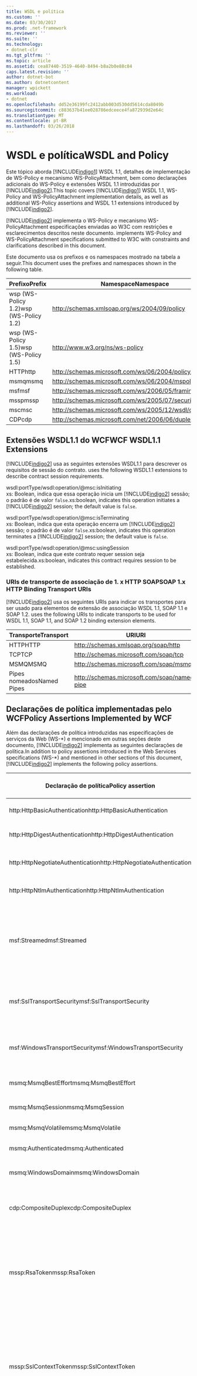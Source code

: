 ```yaml
---
title: WSDL e política
ms.custom: ''
ms.date: 03/30/2017
ms.prod: .net-framework
ms.reviewer: ''
ms.suite: ''
ms.technology:
- dotnet-clr
ms.tgt_pltfrm: ''
ms.topic: article
ms.assetid: cea87440-3519-4640-8494-b8a2b0e88c84
caps.latest.revision: ''
author: dotnet-bot
ms.author: dotnetcontent
manager: wpickett
ms.workload:
- dotnet
ms.openlocfilehash: dd52e36199fc2412abb003d530dd5614cda8049b
ms.sourcegitcommit: c883637b41ee028786edceece4fa872939d2e64c
ms.translationtype: MT
ms.contentlocale: pt-BR
ms.lasthandoff: 03/26/2018
---
```

# <a name="wsdl-and-policy"></a><span data-ttu-id="18c17-102">WSDL e política</span><span class="sxs-lookup"><span data-stu-id="18c17-102">WSDL and Policy</span></span>
<span data-ttu-id="18c17-103">Este tópico aborda [!INCLUDE[indigo1](../../../../includes/indigo1-md.md)] WSDL 1.1, detalhes de implementação de WS-Policy e mecanismo WS-PolicyAttachment, bem como declarações adicionais do WS-Policy e extensões WSDL 1.1 introduzidas por [!INCLUDE[indigo2](../../../../includes/indigo2-md.md)].</span><span class="sxs-lookup"><span data-stu-id="18c17-103">This topic covers [!INCLUDE[indigo1](../../../../includes/indigo1-md.md)] WSDL 1.1, WS-Policy and WS-PolicyAttachment implementation details, as well as additional WS-Policy assertions and WSDL 1.1 extensions introduced by [!INCLUDE[indigo2](../../../../includes/indigo2-md.md)].</span></span>  
  
 [!INCLUDE[indigo2](../../../../includes/indigo2-md.md)]<span data-ttu-id="18c17-104"> implementa o WS-Policy e mecanismo WS-PolicyAttachment especificações enviadas ao W3C com restrições e esclarecimentos descritos neste documento.</span><span class="sxs-lookup"><span data-stu-id="18c17-104"> implements WS-Policy and WS-PolicyAttachment specifications submitted to W3C with constraints and clarifications described in this document.</span></span>  
  
 <span data-ttu-id="18c17-105">Este documento usa os prefixos e os namespaces mostrado na tabela a seguir.</span><span class="sxs-lookup"><span data-stu-id="18c17-105">This document uses the prefixes and namespaces shown in the following table.</span></span>  
  
|<span data-ttu-id="18c17-106">Prefixo</span><span class="sxs-lookup"><span data-stu-id="18c17-106">Prefix</span></span>|<span data-ttu-id="18c17-107">Namespace</span><span class="sxs-lookup"><span data-stu-id="18c17-107">Namespace</span></span>|  
|------------|---------------|  
|<span data-ttu-id="18c17-108">wsp (WS-Policy 1.2)</span><span class="sxs-lookup"><span data-stu-id="18c17-108">wsp (WS-Policy 1.2)</span></span>|http://schemas.xmlsoap.org/ws/2004/09/policy|  
|<span data-ttu-id="18c17-109">wsp (WS-Policy 1.5)</span><span class="sxs-lookup"><span data-stu-id="18c17-109">wsp (WS-Policy 1.5)</span></span>|http://www.w3.org/ns/ws-policy|  
|<span data-ttu-id="18c17-110">HTTP</span><span class="sxs-lookup"><span data-stu-id="18c17-110">http</span></span>|http://schemas.microsoft.com/ws/06/2004/policy/http|  
|<span data-ttu-id="18c17-111">msmq</span><span class="sxs-lookup"><span data-stu-id="18c17-111">msmq</span></span>|http://schemas.microsoft.com/ws/06/2004/mspolicy/msmq|  
|<span data-ttu-id="18c17-112">msf</span><span class="sxs-lookup"><span data-stu-id="18c17-112">msf</span></span>|http://schemas.microsoft.com/ws/2006/05/framing/policy|  
|<span data-ttu-id="18c17-113">mssp</span><span class="sxs-lookup"><span data-stu-id="18c17-113">mssp</span></span>|http://schemas.microsoft.com/ws/2005/07/securitypolicy|  
|<span data-ttu-id="18c17-114">msc</span><span class="sxs-lookup"><span data-stu-id="18c17-114">msc</span></span>|http://schemas.microsoft.com/ws/2005/12/wsdl/contract|  
|<span data-ttu-id="18c17-115">CDP</span><span class="sxs-lookup"><span data-stu-id="18c17-115">cdp</span></span>|http://schemas.microsoft.com/net/2006/06/duplex|  
  
## <a name="wcf-wsdl11-extensions"></a><span data-ttu-id="18c17-116">Extensões WSDL1.1 do WCF</span><span class="sxs-lookup"><span data-stu-id="18c17-116">WCF WSDL1.1 Extensions</span></span>  
 [!INCLUDE[indigo2](../../../../includes/indigo2-md.md)]<span data-ttu-id="18c17-117"> usa as seguintes extensões WSDL1.1 para descrever os requisitos de sessão do contrato.</span><span class="sxs-lookup"><span data-stu-id="18c17-117"> uses the following WSDL1.1 extensions to describe contract session requirements.</span></span>  
  
 wsdl:portType/wsdl:operation/@msc:isInitiating  
 <span data-ttu-id="18c17-118">xs: Boolean, indica que essa operação inicia um [!INCLUDE[indigo2](../../../../includes/indigo2-md.md)] sessão; o padrão é de valor `false`.</span><span class="sxs-lookup"><span data-stu-id="18c17-118">xs:boolean, indicates this operation initiates a [!INCLUDE[indigo2](../../../../includes/indigo2-md.md)] session; the default value is `false`.</span></span>  
  
 wsdl:portType/wsdl:operation/@msc:isTerminating  
 <span data-ttu-id="18c17-119">xs: Boolean, indica que esta operação encerra um [!INCLUDE[indigo2](../../../../includes/indigo2-md.md)] sessão; o padrão é de valor `false`.</span><span class="sxs-lookup"><span data-stu-id="18c17-119">xs:boolean, indicates this operation terminates a [!INCLUDE[indigo2](../../../../includes/indigo2-md.md)] session; the default value is `false`.</span></span>  
  
 wsdl:portType/wsdl:operation/@msc:usingSession  
 <span data-ttu-id="18c17-120">xs: Boolean, indica que este contrato requer session seja estabelecida.</span><span class="sxs-lookup"><span data-stu-id="18c17-120">xs:boolean, indicates this contract requires session to be established.</span></span>  
  
### <a name="soap-1x-http-binding-transport-uris"></a><span data-ttu-id="18c17-121">URIs de transporte de associação de 1. x HTTP SOAP</span><span class="sxs-lookup"><span data-stu-id="18c17-121">SOAP 1.x HTTP Binding Transport URIs</span></span>  
 [!INCLUDE[indigo2](../../../../includes/indigo2-md.md)]<span data-ttu-id="18c17-122"> usa os seguintes URIs para indicar os transportes para ser usado para elementos de extensão de associação WSDL 1.1, SOAP 1.1 e SOAP 1.2.</span><span class="sxs-lookup"><span data-stu-id="18c17-122"> uses the following URIs to indicate transports to be used for WSDL 1.1, SOAP 1.1, and SOAP 1.2 binding extension elements.</span></span>  
  
|<span data-ttu-id="18c17-123">Transporte</span><span class="sxs-lookup"><span data-stu-id="18c17-123">Transport</span></span>|<span data-ttu-id="18c17-124">URI</span><span class="sxs-lookup"><span data-stu-id="18c17-124">URI</span></span>|  
|---------------|---------|  
|<span data-ttu-id="18c17-125">HTTP</span><span class="sxs-lookup"><span data-stu-id="18c17-125">HTTP</span></span>|http://schemas.xmlsoap.org/soap/http|  
|<span data-ttu-id="18c17-126">TCP</span><span class="sxs-lookup"><span data-stu-id="18c17-126">TCP</span></span>|http://schemas.microsoft.com/soap/tcp|  
|<span data-ttu-id="18c17-127">MSMQ</span><span class="sxs-lookup"><span data-stu-id="18c17-127">MSMQ</span></span>|http://schemas.microsoft.com/soap/msmq|  
|<span data-ttu-id="18c17-128">Pipes nomeados</span><span class="sxs-lookup"><span data-stu-id="18c17-128">Named Pipes</span></span>|http://schemas.microsoft.com/soap/named-pipe|  
  
## <a name="policy-assertions-implemented-by-wcf"></a><span data-ttu-id="18c17-129">Declarações de política implementadas pelo WCF</span><span class="sxs-lookup"><span data-stu-id="18c17-129">Policy Assertions Implemented by WCF</span></span>  
 <span data-ttu-id="18c17-130">Além das declarações de política introduzidas nas especificações de serviços da Web (WS-\*) e mencionado em outras seções deste documento, [!INCLUDE[indigo2](../../../../includes/indigo2-md.md)] implementa as seguintes declarações de política.</span><span class="sxs-lookup"><span data-stu-id="18c17-130">In addition to policy assertions introduced in the Web Services specifications (WS-\*) and mentioned in other sections of this document, [!INCLUDE[indigo2](../../../../includes/indigo2-md.md)] implements the following policy assertions.</span></span>  
  
|<span data-ttu-id="18c17-131">Declaração de política</span><span class="sxs-lookup"><span data-stu-id="18c17-131">Policy assertion</span></span>|<span data-ttu-id="18c17-132">Entidade de política</span><span class="sxs-lookup"><span data-stu-id="18c17-132">Policy subject</span></span>|<span data-ttu-id="18c17-133">Descrição</span><span class="sxs-lookup"><span data-stu-id="18c17-133">Description</span></span>|  
|----------------------|--------------------|-----------------|  
|<span data-ttu-id="18c17-134">http:HttpBasicAuthentication</span><span class="sxs-lookup"><span data-stu-id="18c17-134">http:HttpBasicAuthentication</span></span>|<span data-ttu-id="18c17-135">Ponto de extremidade</span><span class="sxs-lookup"><span data-stu-id="18c17-135">Endpoint</span></span>|<span data-ttu-id="18c17-136">Ponto de extremidade usa a autenticação básica HTTP.</span><span class="sxs-lookup"><span data-stu-id="18c17-136">Endpoint uses HTTP Basic Authentication.</span></span>|  
|<span data-ttu-id="18c17-137">http:HttpDigestAuthentication</span><span class="sxs-lookup"><span data-stu-id="18c17-137">http:HttpDigestAuthentication</span></span>|<span data-ttu-id="18c17-138">Ponto de extremidade</span><span class="sxs-lookup"><span data-stu-id="18c17-138">Endpoint</span></span>|<span data-ttu-id="18c17-139">Ponto de extremidade usa a autenticação Digest HTTP.</span><span class="sxs-lookup"><span data-stu-id="18c17-139">Endpoint uses HTTP Digest Authentication.</span></span>|  
|<span data-ttu-id="18c17-140">http:HttpNegotiateAuthentication</span><span class="sxs-lookup"><span data-stu-id="18c17-140">http:HttpNegotiateAuthentication</span></span>|<span data-ttu-id="18c17-141">Ponto de extremidade</span><span class="sxs-lookup"><span data-stu-id="18c17-141">Endpoint</span></span>|<span data-ttu-id="18c17-142">Ponto de extremidade usa a autenticação de negociação de HTTP.</span><span class="sxs-lookup"><span data-stu-id="18c17-142">Endpoint uses HTTP Negotiate Authentication.</span></span>|  
|<span data-ttu-id="18c17-143">http:HttpNtlmAuthentication</span><span class="sxs-lookup"><span data-stu-id="18c17-143">http:HttpNtlmAuthentication</span></span>|<span data-ttu-id="18c17-144">Ponto de extremidade</span><span class="sxs-lookup"><span data-stu-id="18c17-144">Endpoint</span></span>|<span data-ttu-id="18c17-145">Ponto de extremidade usa a autenticação NTLM HTTP.</span><span class="sxs-lookup"><span data-stu-id="18c17-145">Endpoint uses HTTP NTLM Authentication.</span></span>|  
|<span data-ttu-id="18c17-146">msf:Streamed</span><span class="sxs-lookup"><span data-stu-id="18c17-146">msf:Streamed</span></span>|<span data-ttu-id="18c17-147">Ponto de extremidade</span><span class="sxs-lookup"><span data-stu-id="18c17-147">Endpoint</span></span>|<span data-ttu-id="18c17-148">Ponto de extremidade usa quadros mensagem transmitida.</span><span class="sxs-lookup"><span data-stu-id="18c17-148">Endpoint uses streamed message framing.</span></span> <span data-ttu-id="18c17-149">Essa declaração é usada com o protocolo Message Framing fornecido para os transportes, como TCP e pipes nomeados.</span><span class="sxs-lookup"><span data-stu-id="18c17-149">This assertion is used with the Message Framing protocol provided for transports such as TCP, and named pipes.</span></span>|  
|<span data-ttu-id="18c17-150">msf:SslTransportSecurity</span><span class="sxs-lookup"><span data-stu-id="18c17-150">msf:SslTransportSecurity</span></span>|<span data-ttu-id="18c17-151">Ponto de extremidade</span><span class="sxs-lookup"><span data-stu-id="18c17-151">Endpoint</span></span>|<span data-ttu-id="18c17-152">Ponto de extremidade usa a segurança de camada de transporte (TLS) com os quadros de mensagem.</span><span class="sxs-lookup"><span data-stu-id="18c17-152">Endpoint uses transport-layer security (TLS) with message framing.</span></span>|  
|<span data-ttu-id="18c17-153">msf:WindowsTransportSecurity</span><span class="sxs-lookup"><span data-stu-id="18c17-153">msf:WindowsTransportSecurity</span></span>|<span data-ttu-id="18c17-154">Ponto de extremidade</span><span class="sxs-lookup"><span data-stu-id="18c17-154">Endpoint</span></span>|<span data-ttu-id="18c17-155">Ponto de extremidade usa a negociação de provedor de segurança (SPNEGO) com os quadros de mensagem.</span><span class="sxs-lookup"><span data-stu-id="18c17-155">Endpoint uses Security Provider Negotiation (SPNEGO) with message framing.</span></span>|  
|<span data-ttu-id="18c17-156">msmq:MsmqBestEffort</span><span class="sxs-lookup"><span data-stu-id="18c17-156">msmq:MsmqBestEffort</span></span>|<span data-ttu-id="18c17-157">Ponto de extremidade</span><span class="sxs-lookup"><span data-stu-id="18c17-157">Endpoint</span></span>|<span data-ttu-id="18c17-158">MSMQ com garantia de melhor esforço.</span><span class="sxs-lookup"><span data-stu-id="18c17-158">MSMQ with best-effort guarantees.</span></span>|  
|<span data-ttu-id="18c17-159">msmq:MsmqSession</span><span class="sxs-lookup"><span data-stu-id="18c17-159">msmq:MsmqSession</span></span>|<span data-ttu-id="18c17-160">Ponto de extremidade</span><span class="sxs-lookup"><span data-stu-id="18c17-160">Endpoint</span></span>|<span data-ttu-id="18c17-161">Garante de MSMQ com a sessão.</span><span class="sxs-lookup"><span data-stu-id="18c17-161">MSMQ with Session guarantees.</span></span>|  
|<span data-ttu-id="18c17-162">msmq:MsmqVolatile</span><span class="sxs-lookup"><span data-stu-id="18c17-162">msmq:MsmqVolatile</span></span>|<span data-ttu-id="18c17-163">Ponto de extremidade</span><span class="sxs-lookup"><span data-stu-id="18c17-163">Endpoint</span></span>|<span data-ttu-id="18c17-164">MSMQ volátil.</span><span class="sxs-lookup"><span data-stu-id="18c17-164">MSMQ Volatile.</span></span>|  
|<span data-ttu-id="18c17-165">msmq:Authenticated</span><span class="sxs-lookup"><span data-stu-id="18c17-165">msmq:Authenticated</span></span>|<span data-ttu-id="18c17-166">Ponto de extremidade</span><span class="sxs-lookup"><span data-stu-id="18c17-166">Endpoint</span></span>|<span data-ttu-id="18c17-167">A autenticação é usada com o transporte MSMQ.</span><span class="sxs-lookup"><span data-stu-id="18c17-167">Authentication is used with MSMQ transport.</span></span>|  
|<span data-ttu-id="18c17-168">msmq:WindowsDomain</span><span class="sxs-lookup"><span data-stu-id="18c17-168">msmq:WindowsDomain</span></span>|<span data-ttu-id="18c17-169">Ponto de extremidade</span><span class="sxs-lookup"><span data-stu-id="18c17-169">Endpoint</span></span>|<span data-ttu-id="18c17-170">MSMQ usa a autenticação de domínio do Windows.</span><span class="sxs-lookup"><span data-stu-id="18c17-170">MSMQ uses Windows Domain authentication.</span></span>|  
|<span data-ttu-id="18c17-171">cdp:CompositeDuplex</span><span class="sxs-lookup"><span data-stu-id="18c17-171">cdp:CompositeDuplex</span></span>|<span data-ttu-id="18c17-172">Ponto de extremidade</span><span class="sxs-lookup"><span data-stu-id="18c17-172">Endpoint</span></span>|<span data-ttu-id="18c17-173">Ponto de extremidade usa duas conexões de transporte inversa separado para do in e out de mensagens.</span><span class="sxs-lookup"><span data-stu-id="18c17-173">Endpoint uses two separate converse transport connections for in and out messages.</span></span>|  
|<span data-ttu-id="18c17-174">mssp:RsaToken</span><span class="sxs-lookup"><span data-stu-id="18c17-174">mssp:RsaToken</span></span>|<span data-ttu-id="18c17-175">Aninhados</span><span class="sxs-lookup"><span data-stu-id="18c17-175">Nested</span></span>|<span data-ttu-id="18c17-176">Declaração de token de chave RSA.</span><span class="sxs-lookup"><span data-stu-id="18c17-176">RSA key token assertion.</span></span> <span data-ttu-id="18c17-177">Normalmente, esse requisito é atendido por uma chave RSA serializada diretamente como parte das informações de chave em uma assinatura de endosso.</span><span class="sxs-lookup"><span data-stu-id="18c17-177">This requirement is typically satisfied by an RSA key serialized directly as part of the key information in an endorsing signature.</span></span>|  
|<span data-ttu-id="18c17-178">mssp:SslContextToken</span><span class="sxs-lookup"><span data-stu-id="18c17-178">mssp:SslContextToken</span></span>|<span data-ttu-id="18c17-179">Aninhados</span><span class="sxs-lookup"><span data-stu-id="18c17-179">Nested</span></span>|<span data-ttu-id="18c17-180">Requer que um SecurityContextToken obtida por meio de handshake TLS binário usando o WS-Trust.</span><span class="sxs-lookup"><span data-stu-id="18c17-180">Requires that a SecurityContextToken obtained using binary TLS handshake using WS-Trust be used.</span></span> <span data-ttu-id="18c17-181">Asserções aninhadas incluem: sp:RequireDerivedKeys, mssp:MustNotSendCancel, mssp:RequireClientCertificate.</span><span class="sxs-lookup"><span data-stu-id="18c17-181">Nested assertions include: sp:RequireDerivedKeys, mssp:MustNotSendCancel, mssp:RequireClientCertificate.</span></span>|  
|<span data-ttu-id="18c17-182">mssp:MustNotSendCancel</span><span class="sxs-lookup"><span data-stu-id="18c17-182">mssp:MustNotSendCancel</span></span>|<span data-ttu-id="18c17-183">Aninhados</span><span class="sxs-lookup"><span data-stu-id="18c17-183">Nested</span></span>|<span data-ttu-id="18c17-184">Especifique um requisito de que um token de segurança de solicitação (primeira) solicitar mensagens [WS-Trust] usando a associação de cancelar [WS-Trust, WS-SC] não ser enviadas para o emissor de um determinado SecurityContextToken.</span><span class="sxs-lookup"><span data-stu-id="18c17-184">Specifies a requirement that a request security token (RST) request messages [WS-Trust] using the Cancel binding [WS-Trust, WS-SC] not be sent to the issuer of a given SecurityContextToken.</span></span> <span data-ttu-id="18c17-185">Se essa asserção estiver presente, essas mensagens de solicitação não devem ser enviadas para o emissor.</span><span class="sxs-lookup"><span data-stu-id="18c17-185">If this assertion is present, then such request messages must not be sent to the issuer.</span></span> <span data-ttu-id="18c17-186">Se essa asserção não estiver presente, essas mensagens de solicitação podem ser enviadas para o emissor.</span><span class="sxs-lookup"><span data-stu-id="18c17-186">If this assertion is not present, then such request messages can be sent to the issuer.</span></span>|  
|<span data-ttu-id="18c17-187">mssp:RequireClientCertificate</span><span class="sxs-lookup"><span data-stu-id="18c17-187">mssp:RequireClientCertificate</span></span>|<span data-ttu-id="18c17-188">Aninhados</span><span class="sxs-lookup"><span data-stu-id="18c17-188">Nested</span></span>|<span data-ttu-id="18c17-189">Este elemento opcional especifica um requisito para um certificado de cliente a ser fornecido como parte do protocolo TLSNEGO.</span><span class="sxs-lookup"><span data-stu-id="18c17-189">This optional element specifies a requirement for a client certificate to be provided as part of the TLSNEGO protocol.</span></span> <span data-ttu-id="18c17-190">Se essa asserção estiver presente, um certificado de cliente deve ser fornecido.</span><span class="sxs-lookup"><span data-stu-id="18c17-190">If this assertion is present, then a client certificate must be provided.</span></span> <span data-ttu-id="18c17-191">Se essa asserção não estiver presente, um certificado de cliente não deve ser fornecido.</span><span class="sxs-lookup"><span data-stu-id="18c17-191">If this assertion is not present, then a client certificate must not be provided.</span></span> <span data-ttu-id="18c17-192">Essa declaração não deve ser usada fora mssp:SslContextToken.</span><span class="sxs-lookup"><span data-stu-id="18c17-192">This assertion must not be used outside of mssp:SslContextToken.</span></span>|  
  
## <a name="see-also"></a><span data-ttu-id="18c17-193">Consulte também</span><span class="sxs-lookup"><span data-stu-id="18c17-193">See Also</span></span>  
 [<span data-ttu-id="18c17-194">Publicação de WSDL personalizada</span><span class="sxs-lookup"><span data-stu-id="18c17-194">Custom WSDL Publication</span></span>](../../../../docs/framework/wcf/samples/custom-wsdl-publication.md)  
 [<span data-ttu-id="18c17-195">Como exportar o WSDL personalizado</span><span class="sxs-lookup"><span data-stu-id="18c17-195">How to: Export Custom WSDL</span></span>](../../../../docs/framework/wcf/extending/how-to-export-custom-wsdl.md)  
 [<span data-ttu-id="18c17-196">Como importar WSDL personalizado</span><span class="sxs-lookup"><span data-stu-id="18c17-196">How to: Import Custom WSDL</span></span>](../../../../docs/framework/wcf/extending/how-to-import-custom-wsdl.md)
